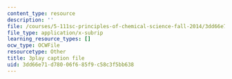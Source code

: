 ```yaml
---
content_type: resource
description: ''
file: /courses/5-111sc-principles-of-chemical-science-fall-2014/3dd66e71d78006f685f9c58c3f5bb638_IzTRzMf8kKE.srt
file_type: application/x-subrip
learning_resource_types: []
ocw_type: OCWFile
resourcetype: Other
title: 3play caption file
uid: 3dd66e71-d780-06f6-85f9-c58c3f5bb638
---
```

